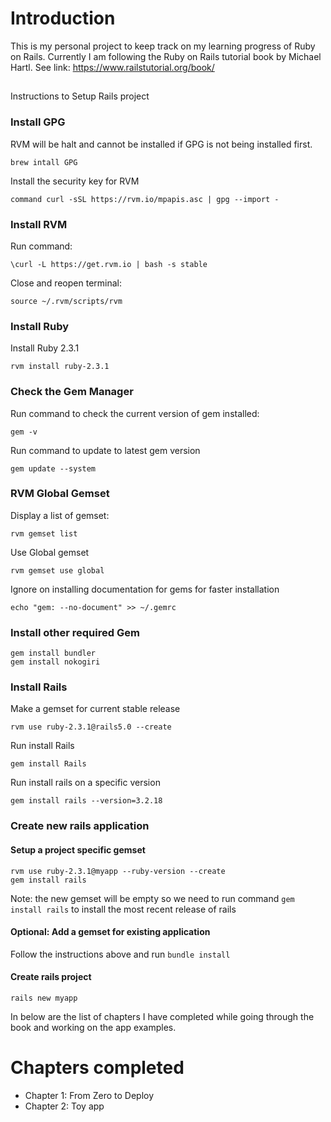 
# Introduction

This is my personal project to keep track on my learning progress of Ruby on Rails.
Currently I am following the Ruby on Rails tutorial book by Michael Hartl.
See link: https://www.railstutorial.org/book/

##
Instructions to Setup Rails project


### Install GPG
RVM will be halt and cannot be installed if GPG is not being installed first.
```
brew intall GPG
```

Install the security key for RVM
```
command curl -sSL https://rvm.io/mpapis.asc | gpg --import -
```

### Install RVM

Run command:

```
\curl -L https://get.rvm.io | bash -s stable
```

Close and reopen terminal:
```
source ~/.rvm/scripts/rvm
```

### Install Ruby

Install Ruby 2.3.1
```
rvm install ruby-2.3.1
```

### Check the Gem Manager

Run command to check the current version of gem installed:
```
gem -v 
```

Run command to update to latest gem version
```
gem update --system
```

### RVM Global Gemset

Display a list of gemset:
```
rvm gemset list
```

Use Global gemset
```
rvm gemset use global
```

Ignore on installing documentation for gems for faster installation
```
echo "gem: --no-document" >> ~/.gemrc
```

### Install other required Gem

``` 
gem install bundler
gem install nokogiri
```

### Install Rails

Make a gemset for current stable release
```
rvm use ruby-2.3.1@rails5.0 --create
```

Run install Rails
```
gem install Rails
```

Run install rails on a specific version
```
gem install rails --version=3.2.18
```

### Create new rails application

#### Setup a project specific gemset
```
rvm use ruby-2.3.1@myapp --ruby-version --create
gem install rails
```
Note: the new gemset will be empty so we need to run command ```gem install rails``` to install the most recent release of rails

#### Optional: Add a gemset for existing application

Follow the instructions above and run ``` bundle install ``` 

#### Create rails project

```
rails new myapp
```

In below are the list of chapters I have completed while going through the book and working on the app examples.

# Chapters completed

* Chapter 1: From Zero to Deploy
* Chapter 2: Toy app
